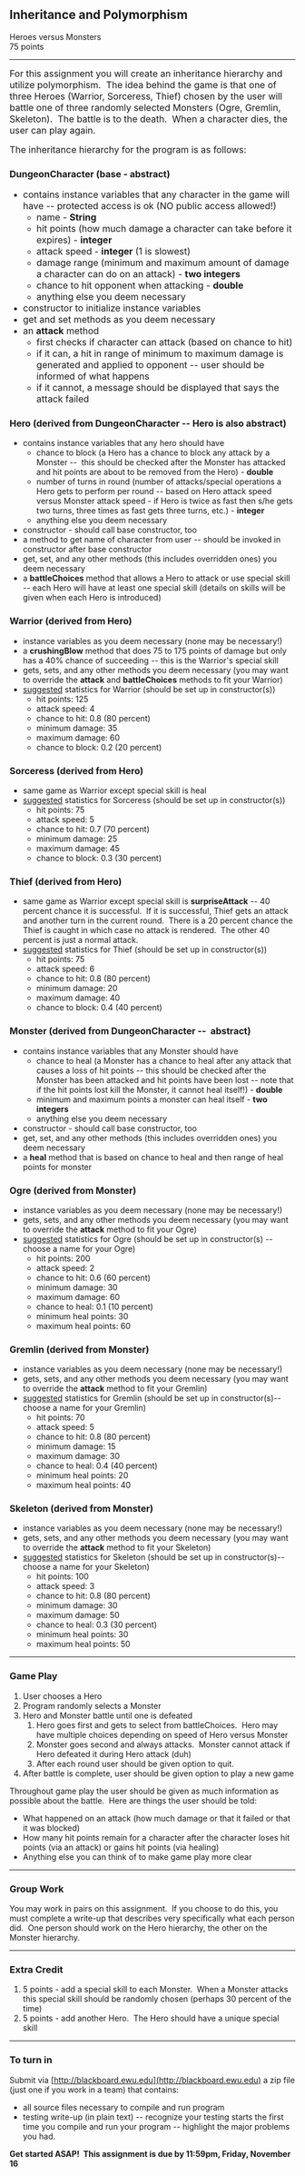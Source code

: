 ## Inheritance and Polymorphism  
Heroes versus Monsters  
75 points

* * *

<font size="3">For this assignment you will create an inheritance hierarchy and utilize polymorphism.  The idea behind the game is that one of three Heroes (Warrior, Sorceress, Thief) chosen by the user will battle one of three randomly selected Monsters (Ogre, Gremlin, Skeleton).  The battle is to the death.  When a character dies, the user can play again.</font>

<font size="3">The inheritance hierarchy for the program is as follows:</font>

### <font size="3">DungeonCharacter (base - abstract)</font>

*   <font size="3">contains instance variables that any character in the game will have -- protected access is ok (NO public access allowed!)</font>
    *   <font size="3">name - **String**</font>
    *   <font size="3">hit points (how much damage a character can take before it expires) - **integer**</font>
    *   <font size="3">attack speed - **integer** (1 is slowest)</font>
    *   <font size="3">damage range (minimum and maximum amount of damage a character can do on an attack) - **two integers**</font>
    *   <font size="3">chance to hit opponent when attacking - **double**</font>
    *   <font size="3">anything else you deem necessary</font>
*   <font size="3">constructor to initialize instance variables</font>
*   <font size="3">get and set methods as you deem necessary</font>
*   <font size="3">an **attack** method</font>
    *   <font size="3">first checks if character can attack (based on chance to hit)</font>
    *   <font size="3">if it can, a hit in range of minimum to maximum damage is generated and applied to opponent -- user should be informed of what happens</font>
    *   <font size="3">if it cannot, a message should be displayed that says the attack failed</font>

### <font size="3">Hero (derived from DungeonCharacter -- Hero is also abstract)</font>

*   contains instance variables that any hero should have
    *   chance to block (a Hero has a chance to block any attack by a Monster --  this should be checked after the Monster has attacked and hit points are about to be removed from the Hero) - **double**
    *   number of turns in round (number of attacks/special operations a Hero gets to perform per round -- based on Hero attack speed versus Monster attack speed - if Hero is twice as fast then s/he gets two turns, three times as fast gets three turns, etc.) - **integer**
    *   anything else you deem necessary
*   constructor - should call base constructor, too
*   a method to get name of character from user -- should be invoked in constructor after base constructor
*   get, set, and any other methods (this includes overridden ones) you deem necessary
*   a **battleChoices** method that allows a Hero to attack or use special skill -- each Hero will have at least one special skill (details on skills will be given when each Hero is introduced)

### <font size="3">Warrior (derived from Hero)</font>

*   instance variables as you deem necessary (none may be necessary!)
*   a **crushingBlow** method that does 75 to 175 points of damage but only has a 40% chance of succeeding -- this is the Warrior's special skill
*   gets, sets, and any other methods you deem necessary (you may want to override the **attack** and **battleChoices** methods to fit your Warrior)
*   <u>suggested</u> statistics for Warrior (should be set up in constructor(s))
    *   hit points: 125
    *   attack speed: 4
    *   chance to hit: 0.8 (80 percent)
    *   minimum damage: 35
    *   maximum damage: 60
    *   chance to block: 0.2 (20 percent)

### <font size="3">Sorceress (derived from Hero)</font>

*   same game as Warrior except special skill is heal
*   <u>suggested</u> statistics for Sorceress (should be set up in constructor(s))
    *   hit points: 75
    *   attack speed: 5
    *   chance to hit: 0.7 (70 percent)
    *   minimum damage: 25
    *   maximum damage: 45
    *   chance to block: 0.3 (30 percent)

### <font size="3">Thief (derived from Hero)</font>

*   same game as Warrior except special skill is **surpriseAttack** -- 40 percent chance it is successful.  If it is successful, Thief gets an attack and another turn in the current round.  There is a 20 percent chance the Thief is caught in which case no attack is rendered.  The other 40 percent is just a normal attack.
*   <u>suggested</u> statistics for Thief (should be set up in constructor(s))
    *   hit points: 75
    *   attack speed: 6
    *   chance to hit: 0.8 (80 percent)
    *   minimum damage: 20
    *   maximum damage: 40
    *   chance to block: 0.4 (40 percent)

### <font size="3">Monster (derived from DungeonCharacter --  abstract)</font>

*   contains instance variables that any Monster should have
    *   chance to heal (a Monster has a chance to heal after any attack that causes a loss of hit points -- this should be checked after the Monster has been attacked and hit points have been lost -- note that if the hit points lost kill the Monster, it cannot heal itself!) - **double**
    *   minimum and maximum points a monster can heal itself - **two** **integers**
    *   anything else you deem necessary
*   constructor - should call base constructor, too
*   get, set, and any other methods (this includes overridden ones) you deem necessary
*   a **heal** method that is based on chance to heal and then range of heal points for monster

### <font size="3">Ogre (derived from Monster)</font>

*   instance variables as you deem necessary (none may be necessary!)
*   gets, sets, and any other methods you deem necessary (you may want to override the **attack** method to fit your Ogre)
*   <u>suggested</u> statistics for Ogre (should be set up in constructor(s) -- choose a name for your Ogre)
    *   hit points: 200
    *   attack speed: 2
    *   chance to hit: 0.6 (60 percent)
    *   minimum damage: 30
    *   maximum damage: 60
    *   chance to heal: 0.1 (10 percent)
    *   minimum heal points: 30
    *   maximum heal points: 60

### <font size="3">Gremlin (derived from Monster)</font>

*   instance variables as you deem necessary (none may be necessary!)
*   gets, sets, and any other methods you deem necessary (you may want to override the **attack** method to fit your Gremlin)
*   <u>suggested</u> statistics for Gremlin (should be set up in constructor(s)-- choose a name for your Gremlin)
    *   hit points: 70
    *   attack speed: 5
    *   chance to hit: 0.8 (80 percent)
    *   minimum damage: 15
    *   maximum damage: 30
    *   chance to heal: 0.4 (40 percent)
    *   minimum heal points: 20
    *   maximum heal points: 40

### <font size="3">Skeleton (derived from Monster)</font>

*   instance variables as you deem necessary (none may be necessary!)
*   gets, sets, and any other methods you deem necessary (you may want to override the **attack** method to fit your Skeleton)
*   <u>suggested</u> statistics for Skeleton (should be set up in constructor(s)-- choose a name for your Skeleton)
    *   hit points: 100
    *   attack speed: 3
    *   chance to hit: 0.8 (80 percent)
    *   minimum damage: 30
    *   maximum damage: 50
    *   chance to heal: 0.3 (30 percent)
    *   minimum heal points: 30
    *   maximum heal points: 50

* * *

### Game Play

1.  User chooses a Hero
2.  Program randomly selects a Monster
3.  Hero and Monster battle until one is defeated
    1.  Hero goes first and gets to select from battleChoices.  Hero may have multiple choices depending on speed of Hero versus Monster
    2.  Monster goes second and always attacks.  Monster cannot attack if Hero defeated it during Hero attack (duh)
    3.  After each round user should be given option to quit.
4.  After battle is complete, user should be given option to play a new game

Throughout game play the user should be given as much information as possible about the battle.  Here are things the user should be told:

*   What happened on an attack (how much damage or that it failed or that it was blocked)
*   How many hit points remain for a character after the character loses hit points (via an attack) or gains hit points (via healing)
*   Anything else you can think of to make game play more clear

* * *

### Group Work

You may work in pairs on this assignment.  If you choose to do this, you must complete a write-up that describes very specifically what each person did.  One person should work on the Hero hierarchy, the other on the Monster hierarchy.

* * *

### Extra Credit

1.  5 points - add a special skill to each Monster.  When a Monster attacks this special skill should be randomly chosen (perhaps 30 percent of the time)
2.  5 points - add another Hero.  The Hero should have a unique special skill

* * *

### To turn in

Submit via [http://blackboard.ewu.edu](http://blackboard.ewu.edu) a zip file (just one if you work in a team) that contains:

*   all source files necessary to compile and run program
*   testing write-up (in plain text) -- recognize your testing starts the first time you compile and run your program -- highlight the major problems you had.

**Get started ASAP!  This assignment is due by 11:59pm, Friday, November 16**

